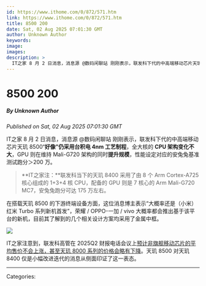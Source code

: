 ```yaml
---
id: https://www.ithome.com/0/872/571.htm
link: https://www.ithome.com/0/872/571.htm
title: 8500 200
date: Sat, 02 Aug 2025 07:01:30 GMT
author: Unknown Author
keywords: 
image: 
images: 
description: >
  IT之家 8 月 2 日消息，消息源 @数码闲聊站 刚刚表示，联发科下代的中高端移动芯片天玑 8500“好像”仍采用台积电 4nm 工艺制程，全大核的 CPU 架构变化不大，GPU 则在维持 Mali-G720 架构的同时提升规模，性能设定对应的安兔兔基准测试跑分＞200 万。IT之家注：联发科当下的天玑 8400 采用了由 8 个 Arm Cortex-A725 核心组成的 1+3+4 核 CPU，配备的 GPU 则是 7 核心的 Arm Mali-G720 MC7，安兔兔跑分可达 175 万左右。在搭载天玑 8500 的下游终端设备方面，这位消息博主表示“大概率还是（小米）红米 Turbo 系列新机首发”，荣耀 / OPPO-一加 / vivo 大概率都会推出基于该平台的新机，目前其了解到的几个相关设计方案均采用了金属中框。IT之家注意到，联发科高管在 2025Q2 财报电话会议上预计非旗舰移动芯片的平均售价不会上涨，甚至天玑 8000 系列的价格会略有下降。天玑 8500 对天玑
---
```

# 8500 200
##### By Unknown Author
_Published on Sat, 02 Aug 2025 07:01:30 GMT_

IT之家 8 月 2 日消息，消息源 @数码闲聊站 刚刚表示，联发科下代的中高端移动芯片天玑 8500“**好像”仍采用台积电 4nm 工艺制程**，全大核的 **CPU 架构变化不大**，GPU 则在维持 Mali-G720 架构的同时**提升规模**，性能设定对应的安兔兔基准测试跑分＞200 万。

> **IT之家注：**联发科当下的天玑 8400 采用了由 8 个 Arm Cortex-A725 核心组成的 1+3+4 核 CPU，配备的 GPU 则是 7 核心的 Arm Mali-G720 MC7，安兔兔跑分可达 175 万左右。

在搭载天玑 8500 的下游终端设备方面，这位消息博主表示“大概率还是（小米）红米 Turbo 系列新机首发”，荣耀 / OPPO-一加 / vivo 大概率都会推出基于该平台的新机，目前其了解到的几个相关设计方案均采用了金属中框。

![](https://img.ithome.com/newsuploadfiles/2025/8/ac7a9319-884e-4a03-b14e-e1a62988960a.jpg?x-bce-process=image/format,f_auto)

IT之家注意到，联发科高管在 2025Q2 财报电话会议上[预计非旗舰移动芯片的平均售价不会上涨，甚至天玑 8000 系列的价格会略有下降](https://www.ithome.com/0/871/961.htm)。天玑 8500 对天玑 8400 仅是小幅改进迭代的消息从侧面印证了这一表态。

---
Categories: 